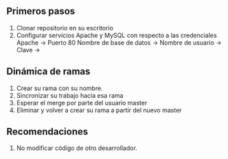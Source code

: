 ## Primeros pasos

1. Clonar repositorio en su escritorio
2. Configurar servicios Apache y MySQL con respecto a las credenciales
  Apache -> Puerto 80
  Nombre de base de datos ->
  Nombre de usuario ->
  Clave ->

## Dinámica de ramas

1. Crear su rama con su nombre.
2. Sincronizar su trabajo hacia esa rama
3. Esperar el merge por parte del usuario master
4. Eliminar y volver a crear su rama a partir del nuevo master

## Recomendaciones

1. No modificar código de otro desarrollador.
